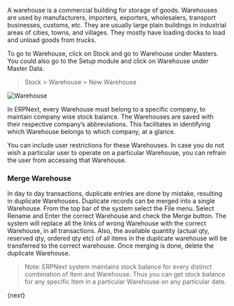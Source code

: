 A warehouse is a commercial building for storage of goods. Warehouses are used
by manufacturers, importers, exporters, wholesalers, transport businesses,
customs, etc. They are usually large plain buildings in industrial areas of
cities, towns, and villages. They mostly have loading docks to load and unload
goods from trucks.

To go to Warehouse, click on Stock and go to Warehouse under Masters.  You
could also go to the Setup module and click on Warehouse under Master Data.

> Stock > Warehouse > New Warehouse

<img class="screenshot" alt="Warehouse" src="assets/img/stock/warehouse.png">

In ERPNext, every Warehouse must belong to a specific company, to maintain
company wise stock balance. The Warehouses are saved with their respective
company’s abbreviations. This facilitates in identifying which Warehouse
belongs to which company, at a glance.

You can include user restrictions for these Warehouses. In case you do not
wish a particular user to operate on a particular Warehouse, you can refrain
the user from accessing that Warehouse.

### Merge Warehouse

In day to day transactions, duplicate entries are done by mistake, resulting
in duplicate Warehouses. Duplicate records can be merged into a single
Warehouse. From the top bar of the system select the File menu. Select Rename
and Enter the correct Warehouse and check the Merge button. The system will
replace all the links of wrong Warehouse with the correct Warehouse, in all
transactions. Also, the available quantity (actual qty, reserved qty, ordered
qty etc) of all items in the duplicate warehouse will be transferred to the
correct warehouse. Once merging is done, delete the duplicate Warehouse.

> Note: ERPNext system maintains stock balance for every distinct combination
of Item and Warehouse. Thus you can get stock balance for any specific Item in
a particular Warehouse on any particular date.

{next}
